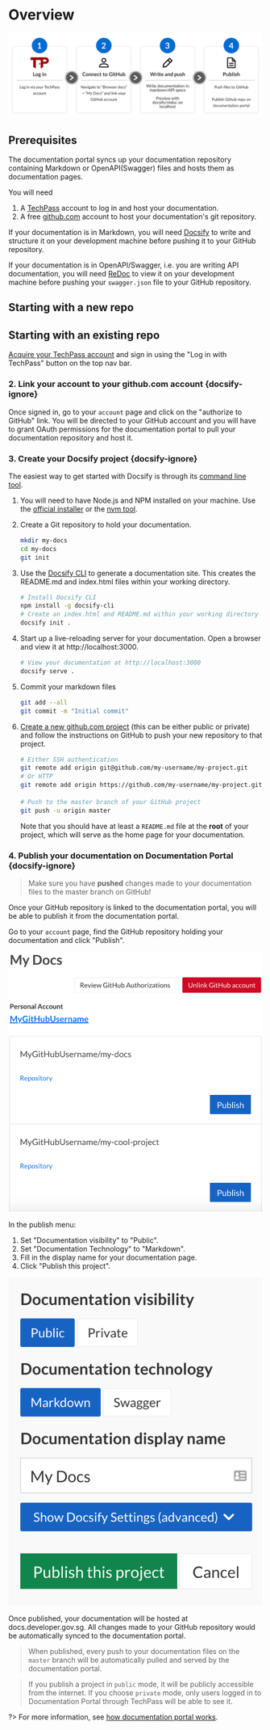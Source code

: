 # Overview

![Get Started Overview](assets/get-started-overview.png)

## Prerequisites
The documentation portal syncs up your documentation repository containing Markdown or OpenAPI(Swagger) files and hosts them as documentation pages.

You will need
1. A [TechPass](https://www.techpass.gov.sg) account to log in and host your documentation.
2. A free [github.com](https://github.com) account to host your documentation's git repository.

If your documentation is in Markdown, you will need [Docsify](https://docsify.js.org) to write and structure it on your development machine before pushing it to your GitHub repository.

If your documentation is in OpenAPI/Swagger, i.e. you are writing API documentation, you will need [ReDoc](https://github.com/Redocly/redoc) to view it on your development machine before pushing your `swagger.json` file to your GitHub repository.

## Starting with a new repo

## Starting with an existing repo

[Acquire your TechPass account](https://dev.docs.developer.gov.sg/docs/public/244557586/techpass-user-docs/ ':target=_blank') and sign in using the "Log in with TechPass" button on the top nav bar.

### 2. Link your account to your github.com account {docsify-ignore}

Once signed in, go to your `account` page and click on the "authorize to GitHub" link. You will be directed to your GitHub account and you will have to grant OAuth permissions for the documentation portal to pull your documentation repository and host it.

### 3. Create your Docsify project {docsify-ignore}

The easiest way to get started with Docsify is through its [command line tool](https://docsify.js.org/#/quickstart).

1. You will need to have Node.js and NPM installed on your machine. Use the [official installer](https://nodejs.org/en/) or
   the [nvm tool](https://github.com/nvm-sh/nvm).

2. Create a Git repository to hold your documentation.

   ```bash
   mkdir my-docs
   cd my-docs
   git init
   ```

3. Use the [Docsify CLI](https://docsify.js.org/#/quickstart) to generate a documentation site. This creates the README.md and index.html files within your working directory.

   ```bash
   # Install Docsify CLI
   npm install -g docsify-cli
   # Create an index.html and README.md within your working directory
   docsify init .
   ```

4. Start up a live-reloading server for your documentation. Open a browser and view it at http://localhost:3000.

   ```bash
   # View your documentation at http://localhost:3000
   docsify serve .
   ```

4. Commit your markdown files

   ```bash
   git add --all
   git commit -m "Initial commit"
   ```

5. [Create a new github.com project](https://github.com/new) (this can be either public or private) and follow
   the instructions on GitHub to push your new repository to that project.

   ```bash
   # Either SSH authentication
   git remote add origin git@github.com/my-username/my-project.git
   # Or HTTP
   git remote add origin https://github.com/my-username/my-project.git

   # Push to the master branch of your GitHub project
   git push -u origin master
   ```

   Note that you should have at least a `README.md` file at the **root** of your project, which will serve as the home page for your documentation.

### 4. Publish your documentation on Documentation Portal {docsify-ignore}

> Make sure you have **pushed** changes made to your documentation files to the master branch on GitHub!

Once your GitHub repository is linked to the documentation portal, you will be able to publish it from the documentation portal.

Go to your `account` page, find the GitHub repository holding your documentation and click "Publish".

![Account page screenshot](assets/account_screen.png ":size=450 :class=bordered-black")

In the publish menu:

1. Set "Documentation visibility" to "Public".
2. Set "Documentation Technology" to "Markdown".
3. Fill in the display name for your documentation page.
4. Click "Publish this project".

![Publish settings screenshot](assets/publish_settings.png ":size=300 :class=bordered-black")

Once published, your documentation will be hosted at docs.developer.gov.sg. All changes made to your GitHub repository would be automatically
synced to the documentation portal.

> When published, every push to your documentation files on the `master` branch will be automatically pulled and served by the documentation portal.

> If you publish a project in `public` mode, it will be publicly accessible from the internet.
> If you choose `private` mode,
> only users logged in to Documentation Portal through TechPass will be able to see it.

?> For more information, see [how documentation portal works](advanced/how-documentation-portal-works).
